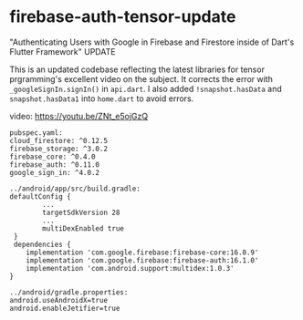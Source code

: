 # firebase-auth-tensor-update
"Authenticating Users with Google in Firebase and Firestore inside of Dart's Flutter Framework" UPDATE

This is an updated codebase reflecting the latest libraries for tensor prgramming's excellent video on the subject. It corrects the error with `_googleSignIn.signIn()` in `api.dart`. I also added `!snapshot.hasData` and `snapshot.hasData1` into `home.dart` to avoid errors.

video: https://youtu.be/ZNt_e5ojGzQ


```
pubspec.yaml:
cloud_firestore: ^0.12.5
firebase_storage: ^3.0.2
firebase_core: ^0.4.0
firebase_auth: ^0.11.0
google_sign_in: ^4.0.2

../android/app/src/build.gradle:
defaultConfig {
        ...
        targetSdkVersion 28
        ...
        multiDexEnabled true
 }
 dependencies {
    implementation 'com.google.firebase:firebase-core:16.0.9'
    implementation 'com.google.firebase:firebase-auth:16.1.0'
    implementation 'com.android.support:multidex:1.0.3'
}

../android/gradle.properties:
android.useAndroidX=true
android.enableJetifier=true
```
